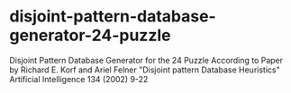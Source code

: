 # disjoint-pattern-database-generator-24-puzzle
Disjoint Pattern Database Generator for the 24 Puzzle
According to Paper by Richard E. Korf and Ariel Felner
"Disjoint pattern Database Heuristics"
Artificial Intelligence 134 (2002) 9-22
